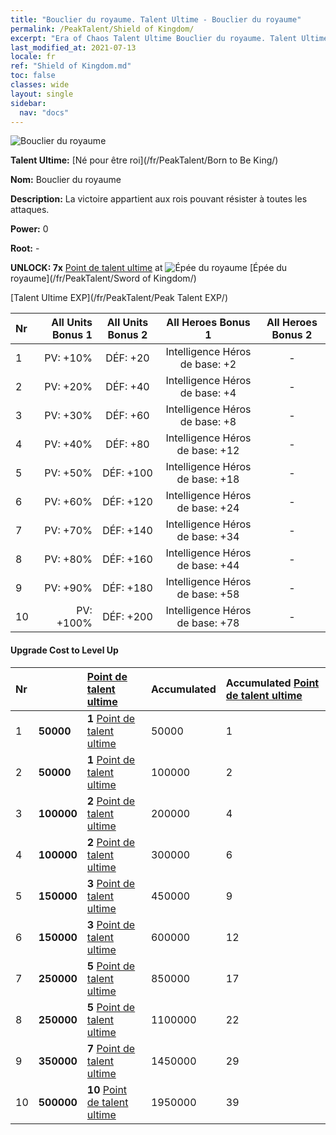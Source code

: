 ```yaml
---
title: "Bouclier du royaume. Talent Ultime - Bouclier du royaume"
permalink: /PeakTalent/Shield of Kingdom/
excerpt: "Era of Chaos Talent Ultime Bouclier du royaume. Talent Ultime Bouclier du royaume. Bouclier du royaume"
last_modified_at: 2021-07-13
locale: fr
ref: "Shield of Kingdom.md"
toc: false
classes: wide
layout: single
sidebar:
  nav: "docs"
---
```


  ![Bouclier du royaume](/images/pt/talent_4402.png)

  **Talent Ultime:** [Né pour être roi](/fr/PeakTalent/Born to Be King/)

  **Nom:** Bouclier du royaume

  **Description:** La victoire appartient aux rois pouvant résister à toutes les attaques.

  **Power:** 0

  **Root:** -

  **UNLOCK: 7x** [Point de talent ultime](/ItemsFR/con_934/) at ![Épée du royaume](/images/pt/talent_4401.png) [Épée du royaume](/fr/PeakTalent/Sword of Kingdom/)

  [Talent Ultime EXP](/fr/PeakTalent/Peak Talent EXP/)

  | Nr | All Units Bonus 1 | All Units Bonus 2 | All Heroes Bonus 1 | All Heroes Bonus 2 |
  |:---|--------------:|:-------------:|:-------------:|:-------------:|
  | 1 | PV: +10% | DÉF: +20 | Intelligence Héros de base: +2 | - |
  | 2 | PV: +20% | DÉF: +40 | Intelligence Héros de base: +4 | - |
  | 3 | PV: +30% | DÉF: +60 | Intelligence Héros de base: +8 | - |
  | 4 | PV: +40% | DÉF: +80 | Intelligence Héros de base: +12 | - |
  | 5 | PV: +50% | DÉF: +100 | Intelligence Héros de base: +18 | - |
  | 6 | PV: +60% | DÉF: +120 | Intelligence Héros de base: +24 | - |
  | 7 | PV: +70% | DÉF: +140 | Intelligence Héros de base: +34 | - |
  | 8 | PV: +80% | DÉF: +160 | Intelligence Héros de base: +44 | - |
  | 9 | PV: +90% | DÉF: +180 | Intelligence Héros de base: +58 | - |
  | 10 | PV: +100% | DÉF: +200 | Intelligence Héros de base: +78 | - |


#### Upgrade Cost to Level Up

  | Nr | <i class="fas fa-coins"/> | [Point de talent ultime](/ItemsFR/con_934/) | Accumulated <i class="fas fa-coins"/> | Accumulated [Point de talent ultime](/ItemsFR/con_934/) |
  |:---|:--------------|:-------------|:-------------|:-------------|
  | 1 | **50000** | **1** [Point de talent ultime](/ItemsFR/con_934/) | 50000 | 1 |
  | 2 | **50000** | **1** [Point de talent ultime](/ItemsFR/con_934/) | 100000 | 2 |
  | 3 | **100000** | **2** [Point de talent ultime](/ItemsFR/con_934/) | 200000 | 4 |
  | 4 | **100000** | **2** [Point de talent ultime](/ItemsFR/con_934/) | 300000 | 6 |
  | 5 | **150000** | **3** [Point de talent ultime](/ItemsFR/con_934/) | 450000 | 9 |
  | 6 | **150000** | **3** [Point de talent ultime](/ItemsFR/con_934/) | 600000 | 12 |
  | 7 | **250000** | **5** [Point de talent ultime](/ItemsFR/con_934/) | 850000 | 17 |
  | 8 | **250000** | **5** [Point de talent ultime](/ItemsFR/con_934/) | 1100000 | 22 |
  | 9 | **350000** | **7** [Point de talent ultime](/ItemsFR/con_934/) | 1450000 | 29 |
  | 10 | **500000** | **10** [Point de talent ultime](/ItemsFR/con_934/) | 1950000 | 39 |
